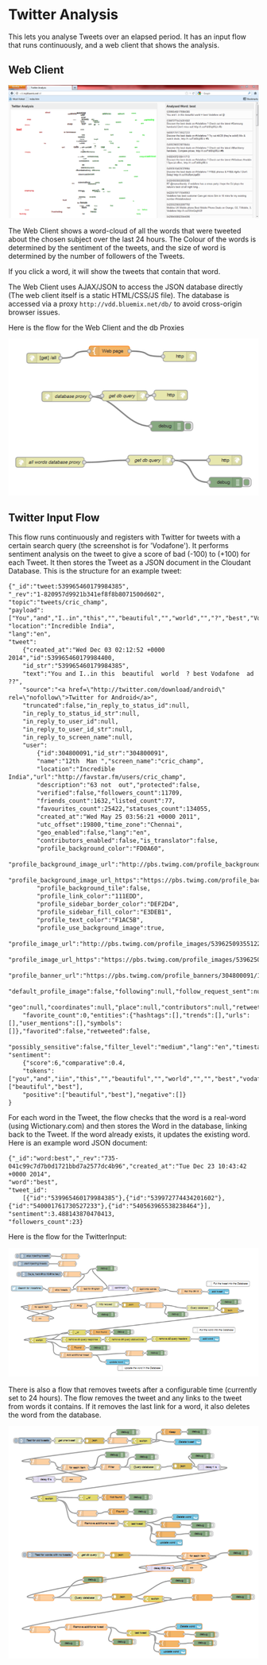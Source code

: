 Twitter Analysis
================

This lets you analyse Tweets over an elapsed period. It has an input flow that runs continuously, and a web client that shows the analysis.

Web Client
----------

![ScreenShot](Screenshot.bmp)

The Web Client shows a word-cloud of all the words that were tweeted about the chosen subject over the last 24 hours. The Colour of the words is determined by the sentiment
of the tweets, and the size of word is determined by the number of followers of the Tweets.

If you click a word, it will show the tweets that contain that word.


The Web Client uses AJAX/JSON to access the JSON database directly (The web client itself is a static HTML/CSS/JS file). The database is accessed via a proxy `http://vdd.bluemix.net/db/` to avoid cross-origin browser issues.

Here is the flow for the Web Client and the db Proxies

![Web Client Flow](WebClientFlow.bmp)


Twitter Input Flow
------------------


This flow runs continuously and registers with Twitter for tweets with a certain search query (the screenshot is for 'Vodafone').
It performs sentiment analysis on the tweet to give a score of bad (-100) to (+100) for each Tweet. It then stores the Tweet as a JSON document in the Cloudant Database. This is the structure for an example tweet:

```
{"_id":"tweet:539965460179984385",
"_rev":"1-820957d9921b341ef8f8b8071500d602",
"topic":"tweets/cric_champ",
"payload":["You","and","I..in","this","","beautiful","","world","","?","best","Vodafone","","ad","??"],
"location":"Incredible India",
"lang":"en",
"tweet":
	{"created_at":"Wed Dec 03 02:12:52 +0000 2014","id":539965460179984400,
	"id_str":"539965460179984385",
	"text":"You and I..in this  beautiful  world  ? best Vodafone  ad ??",
	"source":"<a href=\"http://twitter.com/download/android\" rel=\"nofollow\">Twitter for Android</a>",
	"truncated":false,"in_reply_to_status_id":null,
	"in_reply_to_status_id_str":null,
	"in_reply_to_user_id":null,
	"in_reply_to_user_id_str":null,
	"in_reply_to_screen_name":null,
	"user":
		{"id":304800091,"id_str":"304800091",
		"name":"12th  Man ","screen_name":"cric_champ",
		"location":"Incredible India","url":"http://favstar.fm/users/cric_champ",
		"description":"63 not  out","protected":false,
		"verified":false,"followers_count":11709,
		"friends_count":1632,"listed_count":77,
		"favourites_count":25422,"statuses_count":134055,
		"created_at":"Wed May 25 03:56:21 +0000 2011",
		"utc_offset":19800,"time_zone":"Chennai",
		"geo_enabled":false,"lang":"en",
		"contributors_enabled":false,"is_translator":false,
		"profile_background_color":"FD0A60",
		"profile_background_image_url":"http://pbs.twimg.com/profile_background_images/686777381/0a3b1d2eafa8f28b37787a47b34027d9.jpeg",
		"profile_background_image_url_https":"https://pbs.twimg.com/profile_background_images/686777381/0a3b1d2eafa8f28b37787a47b34027d9.jpeg",
		"profile_background_tile":false,
		"profile_link_color":"111EDD",
		"profile_sidebar_border_color":"DEF2D4",
		"profile_sidebar_fill_color":"E3DEB1",
		"profile_text_color":"F1AC5B",
		"profile_use_background_image":true,
		"profile_image_url":"http://pbs.twimg.com/profile_images/539625093551226881/WTLk6oBn_normal.jpeg",
		"profile_image_url_https":"https://pbs.twimg.com/profile_images/539625093551226881/WTLk6oBn_normal.jpeg",
		"profile_banner_url":"https://pbs.twimg.com/profile_banners/304800091/1417491673","default_profile":false,
		"default_profile_image":false,"following":null,"follow_request_sent":null,"notifications":null},
	"geo":null,"coordinates":null,"place":null,"contributors":null,"retweet_count":0,
	"favorite_count":0,"entities":{"hashtags":[],"trends":[],"urls":[],"user_mentions":[],"symbols":[]},"favorited":false,"retweeted":false,
	"possibly_sensitive":false,"filter_level":"medium","lang":"en","timestamp_ms":"1417572772437"},
"sentiment":
	{"score":6,"comparative":0.4,
	"tokens":["you","and","iin","this","","beautiful","","world","","","best","vodafone","","ad",""],"words":["beautiful","best"],
	"positive":["beautiful","best"],"negative":[]}
}
```

For each word in the Tweet, the flow checks that the word is a real-word (using Wictionary.com) and then stores the Word in the database, linking back to the Tweet. If the word
already exists, it updates the existing word. Here is an example word JSON document:

```
{"_id":"word:best","_rev":"735-041c99c7d7b0d1721bbd7a2577dc4b96","created_at":"Tue Dec 23 10:43:42 +0000 2014",
"word":"best",
"tweet_id":
	[{"id":"539965460179984385"},{"id":"539972774434201602"},{"id":"540001761730527233"},{"id":"540563965538238464"}],
"sentiment":3.488143870470413,
"followers_count":23}
```

Here is the flow for the TwitterInput:

![Twitter Input Flow](TwitterInputFlow.bmp)


There is also a flow that removes tweets after a configurable time (currently set to 24 hours). The flow removes the tweet and any links to the tweet from words it contains. If it removes the last link for a word, it also deletes the word from the database.

![Twitter Purge Flow](TwitterPurgeFlow.bmp)

